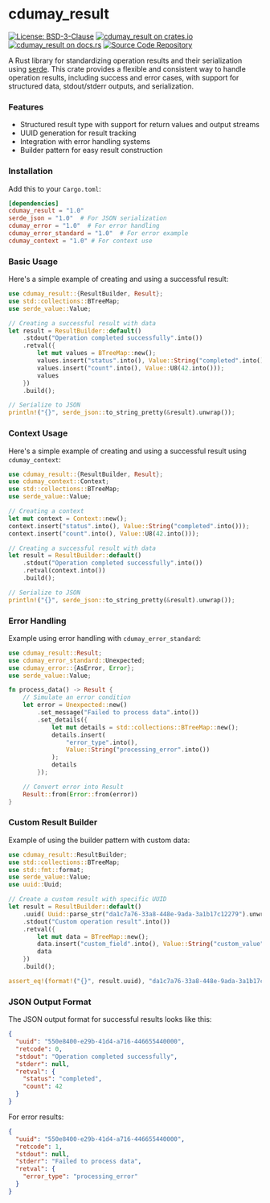# cdumay_result

[![License: BSD-3-Clause](https://img.shields.io/badge/license-BSD--3--Clause-blue)](./LICENSE)
[![cdumay_result on crates.io](https://img.shields.io/crates/v/cdumay_result)](https://crates.io/crates/cdumay_result)
[![cdumay_result on docs.rs](https://docs.rs/cdumay_result/badge.svg)](https://docs.rs/cdumay_result)
[![Source Code Repository](https://img.shields.io/badge/Code-On%20GitHub-blue?logo=GitHub)](https://github.com/cdumay/cdumay_result)

A Rust library for standardizing operation results and their serialization using [serde](https://docs.serde.rs/serde/).
This crate provides a flexible and consistent way to handle operation results, including success and error cases,
with support for structured data, stdout/stderr outputs, and serialization.

### Features

- Structured result type with support for return values and output streams
- UUID generation for result tracking
- Integration with error handling systems
- Builder pattern for easy result construction

### Installation

Add this to your `Cargo.toml`:

```toml
[dependencies]
cdumay_result = "1.0"
serde_json = "1.0"  # For JSON serialization
cdumay_error = "1.0"  # For error handling
cdumay_error_standard = "1.0"  # For error example
cdumay_context = "1.0" # For context use
```

### Basic Usage

Here's a simple example of creating and using a successful result:

```rust
use cdumay_result::{ResultBuilder, Result};
use std::collections::BTreeMap;
use serde_value::Value;

// Creating a successful result with data
let result = ResultBuilder::default()
    .stdout("Operation completed successfully".into())
    .retval({
        let mut values = BTreeMap::new();
        values.insert("status".into(), Value::String("completed".into()));
        values.insert("count".into(), Value::U8(42.into()));
        values
    })
    .build();

// Serialize to JSON
println!("{}", serde_json::to_string_pretty(&result).unwrap());
```

### Context Usage

Here's a simple example of creating and using a successful result using `cdumay_context`:

```rust
use cdumay_result::{ResultBuilder, Result};
use cdumay_context::Context;
use std::collections::BTreeMap;
use serde_value::Value;

// Creating a context
let mut context = Context::new();
context.insert("status".into(), Value::String("completed".into()));
context.insert("count".into(), Value::U8(42.into()));

// Creating a successful result with data
let result = ResultBuilder::default()
    .stdout("Operation completed successfully".into())
    .retval(context.into())
    .build();

// Serialize to JSON
println!("{}", serde_json::to_string_pretty(&result).unwrap());
```

### Error Handling

Example using error handling with `cdumay_error_standard`:

```rust
use cdumay_result::Result;
use cdumay_error_standard::Unexpected;
use cdumay_error::{AsError, Error};
use serde_value::Value;

fn process_data() -> Result {
    // Simulate an error condition
    let error = Unexpected::new()
        .set_message("Failed to process data".into())
        .set_details({
            let mut details = std::collections::BTreeMap::new();
            details.insert(
                "error_type".into(),
                Value::String("processing_error".into())
            );
            details
        });

    // Convert error into Result
    Result::from(Error::from(error))
}
```

### Custom Result Builder

Example of using the builder pattern with custom data:

```rust
use cdumay_result::ResultBuilder;
use std::collections::BTreeMap;
use std::fmt::format;
use serde_value::Value;
use uuid::Uuid;

// Create a custom result with specific UUID
let result = ResultBuilder::default()
    .uuid( Uuid::parse_str("da1c7a76-33a8-448e-9ada-3a1b17c12279").unwrap())
    .stdout("Custom operation result".into())
    .retval({
        let mut data = BTreeMap::new();
        data.insert("custom_field".into(), Value::String("custom_value".into()));
        data
    })
    .build();

assert_eq!(format!("{}", result.uuid), "da1c7a76-33a8-448e-9ada-3a1b17c12279".to_string());
```

### JSON Output Format

The JSON output format for successful results looks like this:

```json
{
  "uuid": "550e8400-e29b-41d4-a716-446655440000",
  "retcode": 0,
  "stdout": "Operation completed successfully",
  "stderr": null,
  "retval": {
    "status": "completed",
    "count": 42
  }
}
```

For error results:

```json
{
  "uuid": "550e8400-e29b-41d4-a716-446655440000",
  "retcode": 1,
  "stdout": null,
  "stderr": "Failed to process data",
  "retval": {
    "error_type": "processing_error"
  }
}
```

